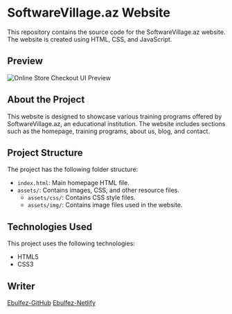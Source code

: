 # SoftwareVillage.az Website

This repository contains the source code for the SoftwareVillage.az website. The website is created using HTML, CSS, and JavaScript.

## Preview

![Online Store Checkout UI Preview](https://github.com/ebulfez21/soft-ware-village/blob/main/assets/img/readme.png)

## About the Project

This website is designed to showcase various training programs offered by SoftwareVillage.az, an educational institution. The website includes sections such as the homepage, training programs, about us, blog, and contact.

## Project Structure

The project has the following folder structure:

- `index.html`: Main homepage HTML file.
- `assets/`: Contains images, CSS, and other resource files.
  - `assets/css/`: Contains CSS style files.
  - `assets/img/`: Contains image files used in the website.

## Technologies Used

This project uses the following technologies:

- HTML5
- CSS3

## Writer

[Ebulfez-GitHub](https://github.com/ebulfez21/soft-ware-village)
[Ebulfez-Netlify](https://ebulfez-soft-ware-village.netlify.app/)
